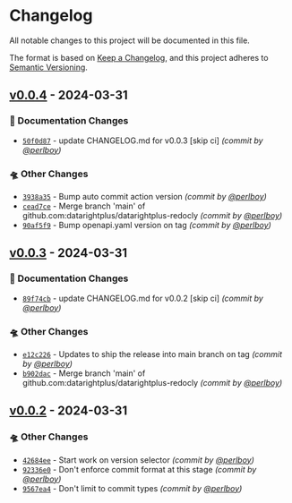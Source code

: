 # Changelog
All notable changes to this project will be documented in this file.

The format is based on [Keep a Changelog](https://keepachangelog.com/en/1.0.0/),
and this project adheres to [Semantic Versioning](https://semver.org/spec/v2.0.0.html).

## [v0.0.4] - 2024-03-31
### :memo: Documentation Changes
- [`50f0d87`](https://github.com/datarightplus/datarightplus-redocly/commit/50f0d8721f513d1f761428ef88f36be2f4351125) - update CHANGELOG.md for v0.0.3 [skip ci] *(commit by [@perlboy](https://github.com/perlboy))*

### :flying_saucer: Other Changes
- [`3938a35`](https://github.com/datarightplus/datarightplus-redocly/commit/3938a35340d1145294e01d4acd1bdfeee3c7abbe) - Bump auto commit action version *(commit by [@perlboy](https://github.com/perlboy))*
- [`cead7ce`](https://github.com/datarightplus/datarightplus-redocly/commit/cead7cee02935cdf63e935c411a0e03eef4423f3) - Merge branch 'main' of github.com:datarightplus/datarightplus-redocly *(commit by [@perlboy](https://github.com/perlboy))*
- [`90af5f9`](https://github.com/datarightplus/datarightplus-redocly/commit/90af5f9f1aea83c1783dc2fcfe18d9295a3bbb4c) - Bump openapi.yaml version on tag *(commit by [@perlboy](https://github.com/perlboy))*


## [v0.0.3] - 2024-03-31
### :memo: Documentation Changes
- [`89f74cb`](https://github.com/datarightplus/datarightplus-redocly/commit/89f74cb4309b5832c9bedeac678d4c3d0e23fd02) - update CHANGELOG.md for v0.0.2 [skip ci] *(commit by [@perlboy](https://github.com/perlboy))*

### :flying_saucer: Other Changes
- [`e12c226`](https://github.com/datarightplus/datarightplus-redocly/commit/e12c226b948bcf06ed2d603ee95132c796f84888) - Updates to ship the release into main branch on tag *(commit by [@perlboy](https://github.com/perlboy))*
- [`b902dac`](https://github.com/datarightplus/datarightplus-redocly/commit/b902dacfab5a1a700c0b091659be09d93437b1e1) - Merge branch 'main' of github.com:datarightplus/datarightplus-redocly *(commit by [@perlboy](https://github.com/perlboy))*


## [v0.0.2] - 2024-03-31
### :flying_saucer: Other Changes
- [`42684ee`](https://github.com/datarightplus/datarightplus-redocly/commit/42684eebbd69661dc8b1e4466250cc530ccc95df) - Start work on version selector *(commit by [@perlboy](https://github.com/perlboy))*
- [`92336e0`](https://github.com/datarightplus/datarightplus-redocly/commit/92336e091423cc357d6a7474b2ffbf0fbe73be2e) - Don't enforce commit format at this stage *(commit by [@perlboy](https://github.com/perlboy))*
- [`9567ea4`](https://github.com/datarightplus/datarightplus-redocly/commit/9567ea4366ffbcedcac4b2308c172346ba533624) - Don't limit to commit types *(commit by [@perlboy](https://github.com/perlboy))*


[v0.0.2]: https://github.com/datarightplus/datarightplus-redocly/compare/v0.0.1...v0.0.2
[v0.0.3]: https://github.com/datarightplus/datarightplus-redocly/compare/v0.0.2...v0.0.3
[v0.0.4]: https://github.com/datarightplus/datarightplus-redocly/compare/v0.0.3...v0.0.4